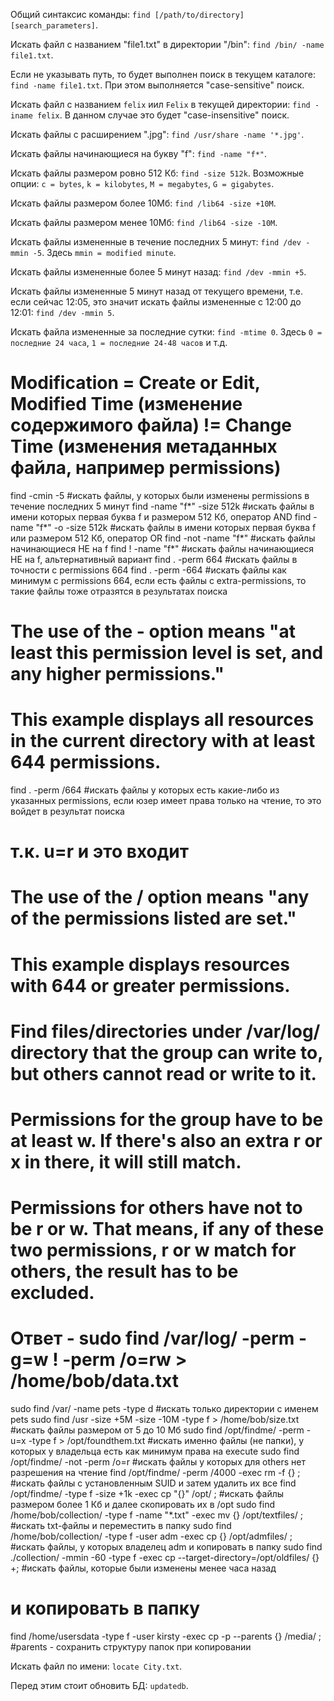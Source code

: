 Общий синтаксис команды: `find [/path/to/directory] [search_parameters]`.

Искать файл с названием "file1.txt" в директории "/bin": `find /bin/ -name file1.txt`.

Если не указывать путь, то будет выполнен поиск в текущем каталоге: `find -name file1.txt`. При этом выполняется "case-sensitive" поиск.

Искать файл с названием `felix` иил `Felix` в текущей директории: `find -iname felix`. В данном случае это будет "case-insensitive" поиск.

Искать файлы с расширением ".jpg": `find /usr/share -name '*.jpg'`.

Искать файлы начинающиеся на букву "f": `find -name "f*"`.

Искать файлы размером ровно 512 Кб: `find -size 512k`. Возможные опции: `c = bytes`, `k = kilobytes`, `M = megabytes`, `G = gigabytes`.

Искать файлы размером более 10Мб: `find /lib64 -size +10M`.

Искать файлы размером менее 10Мб: `find /lib64 -size -10M`.

Искать файлы измененные в течение последних 5 минут: `find /dev -mmin -5`. Здесь `mmin = modified minute`.

Искать файлы измененные более 5 минут назад: `find /dev -mmin +5`.

Искать файлы измененные 5 минут назад от текущего времени, т.е. если сейчас 12:05, это значит искать файлы измененные с 12:00 до 12:01: `find /dev -mmin 5`.

Искать файла измененные за последние сутки: `find -mtime 0`. Здесь `0 = последние 24 часа`, `1 = последние 24-48 часов` и т.д.

# Modification = Create or Edit, Modified Time (изменение содержимого файла) != Change Time (изменения метаданных файла, например permissions)
find -cmin -5   #искать файлы, у которых были изменены permissions в течение последних 5 минут
find -name "f*" -size 512k   #искать файлы в имени которых первая буква f и размером 512 Кб, оператор AND
find -name "f*" -o -size 512k   #искать файлы в имени которых первая буква f или размером 512 Кб, оператор OR
find -not -name "f*"   #искать файлы начинающиеся НЕ на f
find \! -name "f*"   #искать файлы начинающиеся НЕ на f, альтернативный вариант
find . -perm 664   #искать файлы в точности с permissions 664
find . -perm -664   #искать файлы как минимум с permissions 664, если есть файлы с extra-permissions, то такие файлы тоже отразятся в результатах поиска
# The use of the - option means "at least this permission level is set, and any higher permissions."
# This example displays all resources in the current directory with at least 644 permissions.
find . -perm /664   #искать файлы у которых есть какие-либо из указанных permissions, если юзер имеет права только на чтение, то это войдет в результат поиска
# т.к. u=r и это входит
# The use of the / option means "any of the permissions listed are set."
# This example displays resources with 644 or greater permissions.

# Find files/directories under /var/log/ directory that the group can write to, but others cannot read or write to it.
# Permissions for the group have to be at least w. If there's also an extra r or x in there, it will still match.
# Permissions for others have not to be r or w. That means, if any of these two permissions, r or w match for others, the result has to be excluded.
# Ответ - sudo find /var/log/ -perm -g=w ! -perm /o=rw > /home/bob/data.txt
sudo find /var/ -name pets -type d   #искать только директории с именем pets
sudo find /usr -size +5M -size -10M -type f > /home/bob/size.txt   #искать файлы размером от 5 до 10 Мб
sudo find /opt/findme/ -perm -u=x -type f > /opt/foundthem.txt   #искать именно файлы (не папки), у которых у владельца есть как минимум права на execute
sudo find /opt/findme/ -not -perm /o=r   #искать файлы у которых для others нет разрешения на чтение
find /opt/findme/ -perm /4000 -exec rm -f {} \;   #искать файлы с установленным SUID и затем удалить их все
find /opt/findme/ -type f -size +1k -exec cp "{}" /opt/ \;   #искать файлы размером более 1 Кб и далее скопировать их в /opt
sudo find /home/bob/collection/ -type f -name "*.txt" -exec mv {} /opt/textfiles/ \;   #искать txt-файлы и переместить в папку 
sudo find /home/bob/collection/ -type f -user adm -exec cp {} /opt/admfiles/  \;   #искать файлы, у которых владелец adm и копировать в папку
sudo find ./collection/ -mmin -60 -type f -exec cp --target-directory=/opt/oldfiles/ {} +\;   #искать файлы, которые были изменены менее часа назад
# и копировать в папку

find /home/usersdata -type f -user kirsty -exec cp -p --parents {} /media/ \;   #parents - сохранить структуру папок при копировании

Искать файл по имени: `locate City.txt`. 

Перед этим стоит обновить БД: `updatedb`.
